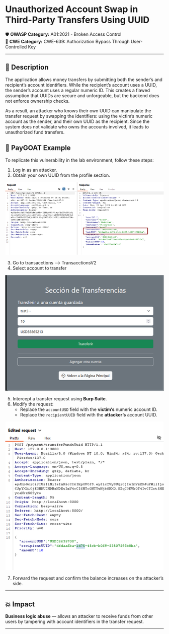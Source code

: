 # Unauthorized Account Swap in Third-Party Transfers Using UUID

🛡️ **OWASP Category:** A01:2021 - Broken Access Control   
🧩 **CWE Category:** CWE-639: Authorization Bypass Through User-Controlled Key  

---

## 📝 Description

The application allows money transfers by submitting both the sender’s and recipient’s account identifiers. While the recipient’s account uses a UUID, the sender’s account uses a regular numeric ID. This creates a flawed assumption that UUIDs are secure and unforgeable, but the backend does not enforce ownership checks.

As a result, an attacker who knows their own UUID can manipulate the transfer request by swapping the identifiers: using the victim’s numeric account as the sender, and their own UUID as the recipient. Since the system does not validate who owns the accounts involved, it leads to unauthorized fund transfers.

## 🐐 PayGOAT Example

To replicate this vulnerability in the lab environment, follow these steps:

1. Log in as an attacker.
2. Obtain your own UUID from the profile section.

![uuid](img/uuid1.png)

3. Go to transacctions --> TransacctionsV2
4. Select account to transfer

![uuid](img/uuid2.png)

5. Intercept a transfer request using **Burp Suite**.
6. Modify the request:
   - Replace the `accountUSD` field with the **victim’s** numeric account ID.
   - Replace the `recipientUUID` field with the **attacker’s** account UUID.

![uuid](img/uuid3.png)

7. Forward the request and confirm the balance increases on the attacker’s side.

---

## 💥 Impact

**Business logic abuse** — allows an attacker to receive funds from other users by tampering with account identifiers in the transfer request.

---